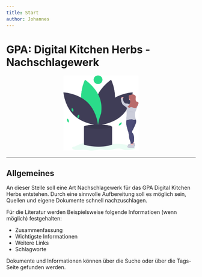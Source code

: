 ```yaml
---
title: Start
author: Johannes
---
```


# GPA: Digital Kitchen Herbs - Nachschlagewerk

<p align="center">
  <a href="" rel="noopener">
 <img width=200px height=200px src="https://github.com/Bettlaken/K_H_Pictures/blob/master/undraw_Gardening.svg" alt="Project logo"></a>
</p>

---

## Allgemeines

An dieser Stelle soll eine Art Nachschlagewerk für das GPA Digital Kitchen Herbs entstehen.
Durch eine sinnvolle Aufbereitung soll es möglich sein, Quellen und eigene Dokumente schnell nachzuschlagen.

Für die Literatur werden Beispielsweise folgende Informatioen (wenn möglich) festgehalten:

- Zusammenfassung
- Wichtigste Informationen
- Weitere Links
- Schlagworte

Dokumente und Informationen können über die Suche oder über die Tags-Seite gefunden werden.